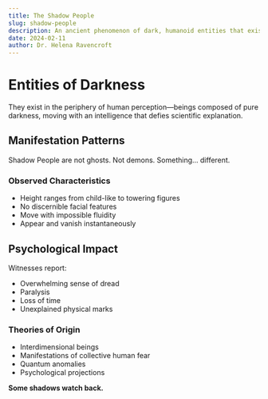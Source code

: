 ```yaml
---
title: The Shadow People
slug: shadow-people
description: An ancient phenomenon of dark, humanoid entities that exist between reality and nightmare
date: 2024-02-11
author: Dr. Helena Ravencroft
---
```


# Entities of Darkness

They exist in the periphery of human perception—beings composed of pure darkness, moving with an intelligence that defies scientific explanation.

## Manifestation Patterns

Shadow People are not ghosts. Not demons. Something... different.

### Observed Characteristics
- Height ranges from child-like to towering figures
- No discernible facial features
- Move with impossible fluidity
- Appear and vanish instantaneously

## Psychological Impact

Witnesses report:
- Overwhelming sense of dread
- Paralysis
- Loss of time
- Unexplained physical marks

### Theories of Origin

- Interdimensional beings
- Manifestations of collective human fear
- Quantum anomalies
- Psychological projections

**Some shadows watch back.**
